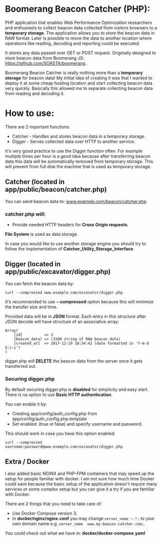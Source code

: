 # Boomerang Beacon Catcher (PHP):

PHP application that enables Web Performance Optimization researchers and enthusiasts to collect beacon data collected from visitors browsers to a **temporary storage**. The application allows you to store the beacon data in RAW format. Later is possible to move the data to another location where operations like reading, decoding and reporting could be executed.

It stores any data passed over GET or POST request. Originally designed to store beacon data from Boomerang JS: https://github.com/SOASTA/boomerang .

Boomerang Beacon Catcher is really nothing more than a **temporary storage** for beacon data! My initial idea of creating it was that I wanted to deploy it at some cheap hosting location and start collecting beacon data very quickly. Basically this allowed me to separate collecting beacon data from reading and decoding it.

# How to use:

There are 2 important functions:
 - Catcher - Handles and stores beacon data in a temporary storage.
 - Digger - Serves collected data over HTTP to another service.
 
It's very good practice to use the Digger function often. For example multiple times per hour is a good idea because after transferring beacon data this data will be automatically removed from temporary storage. This will prevent from full disk the machine that is used as temporary storage.

## Catcher (located in app/public/beacon/catcher.php)

You can send beacon data to: www.example.com/beacon/catcher.php

### catcher.php will:
 - Provide needed HTTP headers for **Cross Origin requests**.

**File System** is used as data storage.

In case you would like to use another storage engine you should try to follow the implementation of **Catcher_Utility_Storage_Interface**.


## Digger (located in app/public/excavator/digger.php)

You can fetch the beacon data by:
```
curl --compressed www.example.com/excavator/digger.php
```

It's recommended to use **--compressed** option because this will minimize the transfer size and time.

Provided data will be in **JSON** format. Each entry in this structure after JSON decode will have structure of an associative array:
```
Array(
    [id]          => 2
    [beacon_data] => (JSON string of RAW beacon data)
    [created_at]  => 2017-12-29 18:34:42 (date formatted in 'Y-m-d G:i:s')
)
```

digger.php will **DELETE** the beacon data from the server once it gets transferred out.

### Securing digger.php

By default securing digger.php is **disabled** for simplicity and easy start. There is na option to use **Basic HTTP authentication**. 

You can enable it by:
 - Creating app/config/auth_config.php from app/config/auth_config.php.template
 - Set enabled: (true ot false) and specify username and password.

This should work in case you have this option enabled:
```
curl --compressed username:password@www.example.com/excavator/digger.php
```

## Extra / Docker

I also added basic NGINX and PHP-FPM containers that may speed up the setup for people familiar with docker. I am not sure how much time Docker could save because the basic setup of the application doesn't require many services or some complex setup but you can give it a try if you are familiar with Docker.

There are 2 things that you need to take care of:
 * Use Docker Compose version 3.
 * In **docker/nginx/nginx.conf** you may change `server_name ~.*;` to your own domain name e.g. `server_name  www.my-beacon-catcher.com;`.

You could check out what we have in: **docker/docker-compose.yaml**
